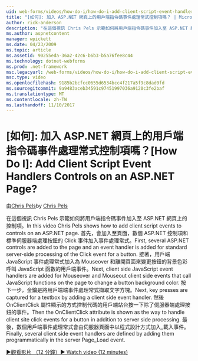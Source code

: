 ```yaml
---
uid: web-forms/videos/how-do-i/how-do-i-add-client-script-event-handlers-controls-on-an-aspnet-page
title: "[如何]: 加入 ASP.NET 網頁上的用戶端指令碼事件處理常式控制項嗎？ | Microsoft Docs"
author: rick-anderson
description: "在這個視訊 Chris Pels 示範如何將用戶端指令碼事件加入至 ASP.NET 網頁上的控制項。 首先，數個 ASP.NET 控制項新增至網頁和 e..."
ms.author: aspnetcontent
manager: wpickett
ms.date: 04/23/2009
ms.topic: article
ms.assetid: 90255eda-36a2-42c6-b6b3-b5a76fee8c44
ms.technology: dotnet-webforms
ms.prod: .net-framework
msc.legacyurl: /web-forms/videos/how-do-i/how-do-i-add-client-script-event-handlers-controls-on-an-aspnet-page
msc.type: video
ms.openlocfilehash: 9185b2bcfcc0655d6534bcc4f217a5f9c8dad0fd
ms.sourcegitcommit: 9a9483aceb34591c97451997036a9120c3fe2baf
ms.translationtype: MT
ms.contentlocale: zh-TW
ms.lasthandoff: 11/10/2017
---
```

<a name="how-do-i-add-client-script-event-handlers-controls-on-an-aspnet-page"></a><span data-ttu-id="1a5c5-105">[如何]: 加入 ASP.NET 網頁上的用戶端指令碼事件處理常式控制項嗎？</span><span class="sxs-lookup"><span data-stu-id="1a5c5-105">[How Do I]: Add Client Script Event Handlers Controls on an ASP.NET Page?</span></span>
====================
<span data-ttu-id="1a5c5-106">由[Chris Pels](https://twitter.com/chrispels)</span><span class="sxs-lookup"><span data-stu-id="1a5c5-106">by [Chris Pels](https://twitter.com/chrispels)</span></span>

<span data-ttu-id="1a5c5-107">在這個視訊 Chris Pels 示範如何將用戶端指令碼事件加入至 ASP.NET 網頁上的控制項。</span><span class="sxs-lookup"><span data-stu-id="1a5c5-107">In this video Chris Pels shows how to add client script events to controls on an ASP.NET page.</span></span> <span data-ttu-id="1a5c5-108">首先，會加入至頁面，數個 ASP.NET 控制項和標準伺服器端處理按鈕的 Click 事件加入事件處理常式。</span><span class="sxs-lookup"><span data-stu-id="1a5c5-108">First, several ASP.NET controls are added to the page and an event handler is added for standard server-side processing of the Click event for a button.</span></span> <span data-ttu-id="1a5c5-109">接著，用戶端 JavaScript 事件處理常式加入為 Mouseover 和離開頁面來變更按鈕的背景色彩呼叫 JavaScript 函數的用戶端事件。</span><span class="sxs-lookup"><span data-stu-id="1a5c5-109">Next, client side JavaScript event handlers are added for Mouseover and Mouseout client side events that call JavaScript functions on the page to change a button background color.</span></span> <span data-ttu-id="1a5c5-110">按 下一步，金鑰是將用戶端端事件處理常式擷取文字方塊。</span><span class="sxs-lookup"><span data-stu-id="1a5c5-110">Next, key presses are captured for a textbox by adding a client side event handler.</span></span> <span data-ttu-id="1a5c5-111">然後 OnClientClick 屬性顯示的方式控制代碼的用戶端站台按一下除了伺服器端處理按鈕的事件。</span><span class="sxs-lookup"><span data-stu-id="1a5c5-111">Then the OnClientClick attribute is shown as the way to handle client site click events for a button in addition to server side processing.</span></span> <span data-ttu-id="1a5c5-112">最後，數個用戶端事件處理常式會由伺服器頁面中以程式設計方式加入\_載入事件。</span><span class="sxs-lookup"><span data-stu-id="1a5c5-112">Finally, several client side event handlers are defined by adding them programmatically in the server Page\_Load event.</span></span>

[<span data-ttu-id="1a5c5-113">&#9654;觀看影片 （12 分鐘）</span><span class="sxs-lookup"><span data-stu-id="1a5c5-113">&#9654; Watch video (12 minutes)</span></span>](https://channel9.msdn.com/Blogs/ASP-NET-Site-Videos/how-do-i-add-client-script-event-handlers-controls-on-an-aspnet-page)
